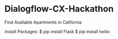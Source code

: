 # Dialogflow-CX-Hackathon
Find Available Apartments in California

Install Packages:
$ pip install Flask
$ pip install twilio
